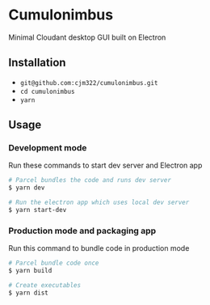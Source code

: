 # Cumulonimbus

Minimal Cloudant desktop GUI built on Electron

## Installation

* `git@github.com:cjm322/cumulonimbus.git`
* `cd cumulonimbus`
* `yarn`

## Usage

### Development mode
Run these commands to start dev server and Electron app
``` bash
# Parcel bundles the code and runs dev server
$ yarn dev

# Run the electron app which uses local dev server
$ yarn start-dev
```

### Production mode and packaging app
Run this command to bundle code in production mode
``` bash
# Parcel bundle code once
$ yarn build

# Create executables
$ yarn dist
```
